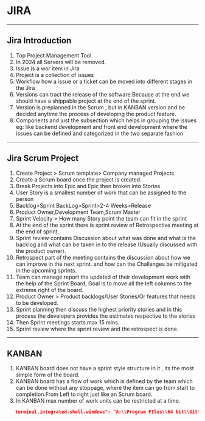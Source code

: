 # **JIRA**

___
## Jira Introduction
1. Top Project Management Tool 
2. In 2024 all Servers will be removed.
3. Issue is a wor item in Jira
4. Project is a collection of issues
5. Workflow how a issue or a ticket can be moved into different stages in the Jira
6. Versions can tract the release of the software.Because at the end we should have a shippable project at the end of the sprint. 
7. Version is preplanned in the Scrum , but in KANBAN version and be decided anytime the process of developing the product feature.
8. Components and just the subsection which helps in grouping the issues eg: like backend development and front end development where the issues can be defined and categorized in the two separate fashion
 
___
## Jira Scrum Project
1. Create Project > Scrum template> Company managed Projects.
2. Create a Scrum board once the project is created.
3. Break Projects into Epic and Epic then broken into Stories
4. User Story is a smallest number of work that can be assigned to the person
5. Backlog>Sprint BackLog>Sprint>2-4 Weeks>Release
6. Product Owner,Development Team,Scrum Master
7. Sprint Velocity > How many Story point the team can fit in the sprint
8. At the end of the sprint there is sprint review of Retrospective meeting at the end of sprint.
9. Sprint review contains Discussion about what was done and what is the backlog and what can be taken in to the release (Usually discussed with the product owner).
10. Retrospect part of the meeting contains the discussion about how we can improve in the next sprint. and how can the Challenges be mitigated in the upcoming sprints.
11. Team can manage report the updated of their development  work with the help of the Sprint Board, Goal is to move all the left columns to the extreme right of the board.
12. Product Owner > Product backlogs/User Stories/Or features that needs to be developed.
13. Sprint planning then discuss the highest priority stories and in this process the developers provides the estimates respective to the stories 
14. Then Sprint meetings starts.max 15 mins.
15. Sprint review where the sprint review and the retrospect is done.

___
## KANBAN
1. KANBAN board does not have a sprint style structure in it , its the most simple form of the board.
2. KANBAN board has a flow of work which is defined by the team which can be done without any stoppage, where the item can go from start to completion.From Left to right just like an Scrum board.
3. In KANBAN max number of work units can be restricted at a time.


```JSON
   terminal.integrated.shell.windows": "A:\\Program FIles\\64 bit\\Git\\bin\\bash.exe"
```
